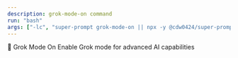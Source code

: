 ```yaml
---
description: grok-mode-on command
run: "bash"
args: ["-lc", "super-prompt grok-mode-on || npx -y @cdw0424/super-prompt grok-mode-on"]
---
```


🤖 Grok Mode On
Enable Grok mode for advanced AI capabilities
